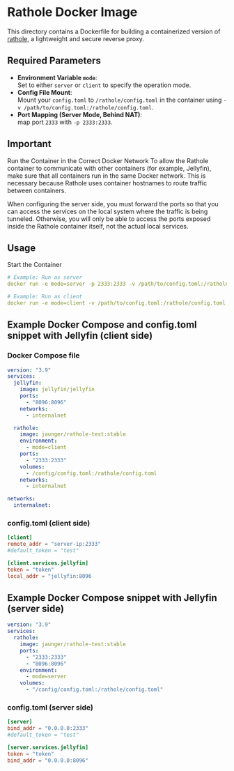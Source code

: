 # Rathole Docker Image

This directory contains a Dockerfile for building a containerized version of [rathole](https://github.com/rapiz1/rathole), a lightweight and secure reverse proxy.

## Required Parameters

- **Environment Variable `mode`**:  
  Set to either `server` or `client` to specify the operation mode.
- **Config File Mount**:  
  Mount your `config.toml` to `/rathole/config.toml` in the container using `-v /path/to/config.toml:/rathole/config.toml`.
- **Port Mapping (Server Mode, Behind NAT)**:  
    map port `2333` with `-p 2333:2333`.

## Important

Run the Container in the Correct Docker Network
To allow the Rathole container to communicate with other containers (for example,
Jellyfin), make sure that all containers run in the same Docker
network. This is necessary because Rathole uses container hostnames
to route traffic between containers.

When configuring the server side, you must forward the ports so that you can access the
services on the local system where the traffic is being tunneled. Otherwise, you will only
be able to access the ports exposed inside the Rathole container itself, not the actual
local services.

## Usage

Start the Container

```yaml
# Example: Run as server
docker run -e mode=server -p 2333:2333 -v /path/to/config.toml:/rathole/config.toml jaunger/rathole-test:stable

# Example: Run as client
docker run -e mode=client -v /path/to/config.toml:/rathole/config.toml jaunger/rathole-test:stable
```

## Example Docker Compose and config.toml snippet with Jellyfin (client side)

### Docker Compose file

```yaml
version: "3.9"
services:
  jellyfin:
    image: jellyfin/jellyfin
    ports:
      - "8096:8096"
    networks:
      - internalnet

  rathole:
    image: jaunger/rathole-test:stable
    environment:
      - mode=client
    ports:
      - "2333:2333"
    volumes:
      - /config/config.toml:/rathole/config.toml
    networks:
      - internalnet

networks:
  internalnet:
```

### config.toml (client side)

```toml
[client]
remote_addr = "server-ip:2333"
#default_token = "test"

[client.services.jellyfin]
token = "token"
local_addr = "jellyfin:8096
```

## Example Docker Compose snippet with Jellyfin (server side)

```yaml
version: "3.9"
services:
  rathole:
    image: jaunger/rathole-test:stable
    ports:
      - "2333:2333"
      - "8096:8096"
    environment:
      - mode=server
    volumes:
      - "/config/config.toml:/rathole/config.toml"
```

### config.toml (server side)

```toml
[server]
bind_addr = "0.0.0.0:2333"
#default_token = "test"

[server.services.jellyfin]
token = "token"
bind_addr = "0.0.0.0:8096"
```
